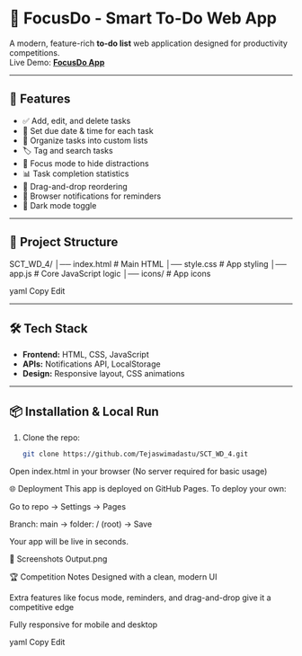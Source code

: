 # 📝 FocusDo - Smart To-Do Web App

A modern, feature-rich **to-do list** web application designed for productivity competitions.  
Live Demo: **[FocusDo App](https://tejaswimadastu.github.io/SCT_WD_4/)**

---

## 🚀 Features
- ✅ Add, edit, and delete tasks
- 📅 Set due date & time for each task
- 📂 Organize tasks into custom lists
- 🏷️ Tag and search tasks
- 🎯 Focus mode to hide distractions
- 📊 Task completion statistics
- 📌 Drag-and-drop reordering
- 🔔 Browser notifications for reminders
- 🌙 Dark mode toggle

---

## 📂 Project Structure
SCT_WD_4/
│── index.html # Main HTML
│── style.css # App styling
│── app.js # Core JavaScript logic
│── icons/ # App icons

yaml
Copy
Edit

---

## 🛠️ Tech Stack
- **Frontend:** HTML, CSS, JavaScript
- **APIs:** Notifications API, LocalStorage
- **Design:** Responsive layout, CSS animations

---

## 📦 Installation & Local Run
1. Clone the repo:
   ```bash
   git clone https://github.com/Tejaswimadastu/SCT_WD_4.git
Open index.html in your browser
(No server required for basic usage)

🌐 Deployment
This app is deployed on GitHub Pages.
To deploy your own:

Go to repo → Settings → Pages

Branch: main → folder: / (root) → Save

Your app will be live in seconds.

📸 Screenshots
Output.png

🏆 Competition Notes
Designed with a clean, modern UI

Extra features like focus mode, reminders, and drag-and-drop give it a competitive edge

Fully responsive for mobile and desktop

yaml
Copy
Edit



